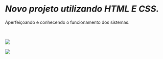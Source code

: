 
<h1><i>Novo projeto utilizando HTML E CSS. </i></h1>

<p>Aperfeiçoando e conhecendo o funcionamento dos sistemas. </p>
<br>
<br>

<img src = "https://github.com/JamileMacedo/Projeto-We/blob/main/Projeto%20We%20Care/assets/img-1.png?raw=true">
<br>
<br>



<img src = "https://github.com/JamileMacedo/Projeto-We/blob/main/Projeto%20We%20Care/assets/img-2.png?raw=true">

